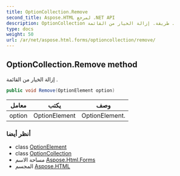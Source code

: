 ```yaml
---
title: OptionCollection.Remove
second_title: Aspose.HTML لمرجع .NET API
description: OptionCollection طريقة. إزالة الخيار من القائمة .
type: docs
weight: 50
url: /ar/net/aspose.html.forms/optioncollection/remove/
---
```

## OptionCollection.Remove method

إزالة الخيار من القائمة .

```csharp
public void Remove(OptionElement option)
```

| معامل | يكتب | وصف |
| --- | --- | --- |
| option | OptionElement | OptionElement. |

### أنظر أيضا

* class [OptionElement](../../optionelement/)
* class [OptionCollection](../)
* مساحة الاسم [Aspose.Html.Forms](../../optioncollection/)
* المجسم [Aspose.HTML](../../../)


